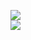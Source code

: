 [![](https://img.shields.io/badge/Made%20With-Github%20Spray-lightgrey.svg?style=for-the-badge&logo=github)](https://github.com/Annihil/github-spray#14139)  
[![](https://i.imgur.com/2DrTn0Z.gif)](https://github.com/Annihil/github-spray)